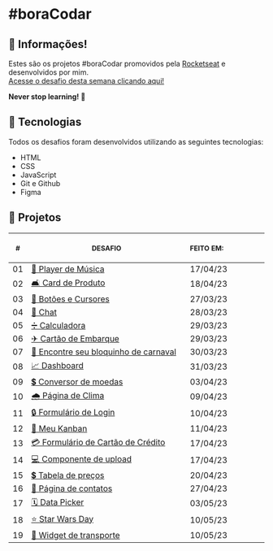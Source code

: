# #boraCodar

## 📖 Informações!

Estes são os projetos #boraCodar promovidos pela <a href="https://www.youtube.com/@rocketseat">Rocketseat</a> e desenvolvidos por mim. <br>
<a href="https://boracodar.dev">Acesse o desafio desta semana clicando aqui!</a> <br>

<strong>Never stop learning! 💭</strong>

## 🚀 Tecnologias

Todos os desafios foram desenvolvidos utilizando as seguintes tecnologias:

- HTML
- CSS
- JavaScript
- Git e Github
- Figma

## 📂 Projetos

<table>
    <thead>
        <tr>
            <th align="center">
                <img width="20" height="1"> 
                <p>
                    <small>#</small>
                </p>
            </th>
            <th align="center">
                <img width="300" height="1"> 
                <p> 
                    <small>
                        DESAFIO
                    </small>
                </p>
            </th>
            <th align="left">
                <img width="140" height="1">
                <p align="left"> 
                    <small>
                    FEITO EM:
                    </small>
                </p>
            </th>
        </tr>
    </thead>
    <tbody>
    <tr>
            <td>01</td>
            <td><a href="01">🎵 Player de Música</a></td>
            <td>17/04/23</td>
        </tr>
    <tr>
            <td>02</td>
            <td><a href="02">🛋️ Card de Produto</a></td>
            <td>18/04/23</td>
        </tr>
        <tr>
            <td>03</td>
            <td><a href="03">🔘 Botões e Cursores</a></td>
            <td>27/03/23</td>
        </tr>
        <tr>
            <td>04</td>
            <td><a href="04">💬 Chat</a></td>
            <td>28/03/23</td>
        </tr>
        <tr>
            <td>05</td>
            <td><a href="05">➗ Calculadora</a></td>
            <td>29/03/23</td>
        </tr>
        <tr>
            <td>06</td>
            <td><a href="06">✈ Cartão de Embarque</a></td>
            <td>29/03/23</td>
        </tr>
        <tr>
            <td>07</td>
            <td><a href="07">🎉 Encontre seu bloquinho de carnaval</a></td>
            <td>30/03/23</td>
        </tr>
        <tr>
            <td>08</td>
            <td><a href="08">📈 Dashboard</a></td>
            <td>31/03/23</td>
        </tr>
        <tr>
            <td>09</td>
            <td><a href="09">💲 Conversor de moedas</a></td>
            <td>03/04/23</td>
        </tr>
        <tr>
            <td>10</td>
            <td><a href="10">🌧 Página de Clima</a></td>
            <td>09/04/23</td>
        </tr>
        <tr>
            <td>11</td>
            <td><a href="11">🔒 Formulário de Login</a></td>
            <td>10/04/23</td>
        </tr>
        <tr>
            <td>12</td>
            <td><a href="12">📝 Meu Kanban</a></td>
            <td>11/04/23</td>
        </tr>
        <tr>
            <td>13</td>
            <td><a href="13">💳 Formulário de Cartão de Crédito</a></td>
            <td>17/04/23</td>
        </tr>
        <tr>
            <td>14</td>
            <td><a href="14">💻 Componente de upload</a></td>
            <td>17/04/23</td>
        </tr>
        <tr>
            <td>15</td>
            <td><a href="15">💲 Tabela de preços</a></td>
            <td>20/04/23</td>
        </tr>
        <tr>
            <td>16</td>
            <td><a href="16">👤 Página de contatos</a></td>
            <td>27/04/23</td>
        </tr>
         <tr>
            <td>17</td>
            <td><a href="17">🗓 Data Picker</a></td>
            <td>03/05/23</td>
        </tr>
         <tr>
            <td>18</td>
            <td><a href="18">⭐ Star Wars Day </a></td>
            <td>10/05/23</td>
        </tr>
         <tr>
            <td>19</td>
            <td><a href="19">🚗 Widget de transporte</a></td>
            <td>10/05/23</td>
        </tr>
    </tbody>
</table></p>
